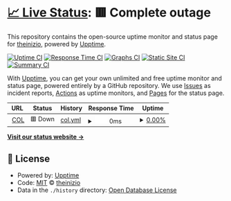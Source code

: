 # [📈 Live Status](https://theinizio.github.io): <!--live status--> **🟥 Complete outage**

This repository contains the open-source uptime monitor and status page for [theinizio](https://theinizio.github.io), powered by [Upptime](https://github.com/upptime/upptime).

[![Uptime CI](https://github.com/theinizio/upptime/workflows/Uptime%20CI/badge.svg)](https://github.com/theinizio/upptime/actions?query=workflow%3A%22Uptime+CI%22)
[![Response Time CI](https://github.com/theinizio/upptime/workflows/Response%20Time%20CI/badge.svg)](https://github.com/theinizio/upptime/actions?query=workflow%3A%22Response+Time+CI%22)
[![Graphs CI](https://github.com/theinizio/upptime/workflows/Graphs%20CI/badge.svg)](https://github.com/theinizio/upptime/actions?query=workflow%3A%22Graphs+CI%22)
[![Static Site CI](https://github.com/theinizio/upptime/workflows/Static%20Site%20CI/badge.svg)](https://github.com/theinizio/upptime/actions?query=workflow%3A%22Static+Site+CI%22)
[![Summary CI](https://github.com/theinizio/upptime/workflows/Summary%20CI/badge.svg)](https://github.com/theinizio/upptime/actions?query=workflow%3A%22Summary+CI%22)

With [Upptime](https://upptime.js.org), you can get your own unlimited and free uptime monitor and status page, powered entirely by a GitHub repository. We use [Issues](https://github.com/theinizio/upptime/issues) as incident reports, [Actions](https://github.com/theinizio/upptime/actions) as uptime monitors, and [Pages](https://theinizio.github.io) for the status page.

<!--start: status pages-->
<!-- This summary is generated by Upptime (https://github.com/upptime/upptime) -->
<!-- Do not edit this manually, your changes will be overwritten -->
<!-- prettier-ignore -->
| URL | Status | History | Response Time | Uptime |
| --- | ------ | ------- | ------------- | ------ |
| <img alt="" src="https://icons.duckduckgo.com/ip3/col.pp.ua.ico" height="13"> [COL](http://col.pp.ua) | 🟥 Down | [col.yml](https://github.com/theinizio/uptime/commits/HEAD/history/col.yml) | <details><summary><img alt="Response time graph" src="./graphs/col/response-time-week.png" height="20"> 0ms</summary><br><a href="https://https://theinizio.github.io/history/col"><img alt="Response time 613" src="https://img.shields.io/endpoint?url=https%3A%2F%2Fraw.githubusercontent.com%2Ftheinizio%2Fuptime%2FHEAD%2Fapi%2Fcol%2Fresponse-time.json"></a><br><a href="https://https://theinizio.github.io/history/col"><img alt="24-hour response time 0" src="https://img.shields.io/endpoint?url=https%3A%2F%2Fraw.githubusercontent.com%2Ftheinizio%2Fuptime%2FHEAD%2Fapi%2Fcol%2Fresponse-time-day.json"></a><br><a href="https://https://theinizio.github.io/history/col"><img alt="7-day response time 0" src="https://img.shields.io/endpoint?url=https%3A%2F%2Fraw.githubusercontent.com%2Ftheinizio%2Fuptime%2FHEAD%2Fapi%2Fcol%2Fresponse-time-week.json"></a><br><a href="https://https://theinizio.github.io/history/col"><img alt="30-day response time 0" src="https://img.shields.io/endpoint?url=https%3A%2F%2Fraw.githubusercontent.com%2Ftheinizio%2Fuptime%2FHEAD%2Fapi%2Fcol%2Fresponse-time-month.json"></a><br><a href="https://https://theinizio.github.io/history/col"><img alt="1-year response time 613" src="https://img.shields.io/endpoint?url=https%3A%2F%2Fraw.githubusercontent.com%2Ftheinizio%2Fuptime%2FHEAD%2Fapi%2Fcol%2Fresponse-time-year.json"></a></details> | <details><summary><a href="https://https://theinizio.github.io/history/col">0.00%</a></summary><a href="https://https://theinizio.github.io/history/col"><img alt="All-time uptime 23.28%" src="https://img.shields.io/endpoint?url=https%3A%2F%2Fraw.githubusercontent.com%2Ftheinizio%2Fuptime%2FHEAD%2Fapi%2Fcol%2Fuptime.json"></a><br><a href="https://https://theinizio.github.io/history/col"><img alt="24-hour uptime 0.00%" src="https://img.shields.io/endpoint?url=https%3A%2F%2Fraw.githubusercontent.com%2Ftheinizio%2Fuptime%2FHEAD%2Fapi%2Fcol%2Fuptime-day.json"></a><br><a href="https://https://theinizio.github.io/history/col"><img alt="7-day uptime 0.00%" src="https://img.shields.io/endpoint?url=https%3A%2F%2Fraw.githubusercontent.com%2Ftheinizio%2Fuptime%2FHEAD%2Fapi%2Fcol%2Fuptime-week.json"></a><br><a href="https://https://theinizio.github.io/history/col"><img alt="30-day uptime 0.00%" src="https://img.shields.io/endpoint?url=https%3A%2F%2Fraw.githubusercontent.com%2Ftheinizio%2Fuptime%2FHEAD%2Fapi%2Fcol%2Fuptime-month.json"></a><br><a href="https://https://theinizio.github.io/history/col"><img alt="1-year uptime 23.28%" src="https://img.shields.io/endpoint?url=https%3A%2F%2Fraw.githubusercontent.com%2Ftheinizio%2Fuptime%2FHEAD%2Fapi%2Fcol%2Fuptime-year.json"></a></details>

<!--end: status pages-->

[**Visit our status website →**](https://theinizio.github.io/uptime)

## 📄 License

- Powered by: [Upptime](https://github.com/upptime/upptime)
- Code: [MIT](./LICENSE) © [theinizio](https://theinizio.github.io)
- Data in the `./history` directory: [Open Database License](https://opendatacommons.org/licenses/odbl/1-0/)
